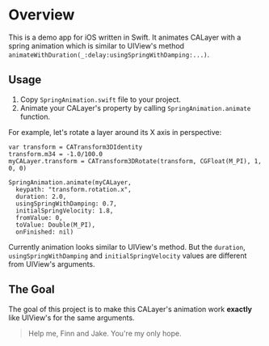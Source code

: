 # Overview

This is a demo app for iOS written in Swift. It animates CALayer with a spring animation which is similar to UIView's method `animateWithDuration(_:delay:usingSpringWithDamping:...)`.

## Usage

1. Copy `SpringAnimation.swift` file to your project.
1. Animate your CALayer's property by calling `SpringAnimation.animate` function.

For example, let's rotate a layer around its X axis in perspective:

```
var transform = CATransform3DIdentity
transform.m34 = -1.0/100.0
myCALayer.transform = CATransform3DRotate(transform, CGFloat(M_PI), 1, 0, 0)

SpringAnimation.animate(myCALayer,
  keypath: "transform.rotation.x",
  duration: 2.0,
  usingSpringWithDamping: 0.7,
  initialSpringVelocity: 1.8,
  fromValue: 0,
  toValue: Double(M_PI),
  onFinished: nil)
```

Currently animation looks similar to UIView's method.
But the `duration`, `usingSpringWithDamping` and `initialSpringVelocity` values
are different from UIView's arguments.

## The Goal

The goal of this project is to make this CALayer's animation work **exactly** like UIView's for the same arguments.

> Help me, Finn and Jake. You're my only hope.